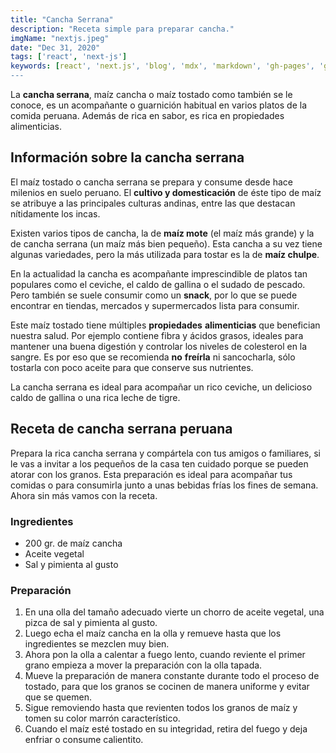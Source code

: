 ```yaml
---
title: "Cancha Serrana"
description: "Receta simple para preparar cancha."
imgName: "nextjs.jpeg"
date: "Dec 31, 2020"
tags: ['react', 'next-js']
keywords: [react', 'next.js', 'blog', 'mdx', 'markdown', 'gh-pages', 'github-pages']
---
```




La **cancha serrana**, maíz cancha o maíz tostado como también se le conoce, es un acompañante o guarnición habitual en varios platos de la comida peruana. Además de rica en sabor, es rica en propiedades alimenticias. 

## Información sobre la cancha serrana

El maíz tostado o cancha serrana se prepara y consume desde hace milenios en suelo peruano. El **cultivo y domesticación** de éste tipo de maíz se atribuye a las principales culturas andinas, entre las que destacan nítidamente los incas.

Existen varios tipos de cancha, la de **maíz mote** (el maíz más grande) y la de cancha serrana (un maíz más bien pequeño). Esta cancha a su vez tiene algunas variedades, pero la más utilizada para tostar es la de **maíz chulpe**.

En la actualidad la cancha es acompañante imprescindible de platos tan populares como el ceviche, el caldo de gallina o el sudado de pescado. Pero también se suele consumir como un **snack**, por lo que se puede encontrar en tiendas, mercados y supermercados lista para consumir.

Este maíz tostado tiene múltiples **propiedades** **alimenticias** que benefician nuestra salud. Por ejemplo contiene fibra y ácidos grasos, ideales para mantener una buena digestión y controlar los niveles de colesterol en la sangre. Es por eso que se recomienda **no** **freírla** ni sancocharla, sólo tostarla con poco aceite para que conserve sus nutrientes.

La cancha serrana es ideal para acompañar un rico ceviche, un delicioso caldo de gallina o una rica leche de tigre.


## Receta de cancha serrana peruana

Prepara la rica cancha serrana y compártela con tus amigos o familiares, si le vas a invitar a los pequeños de la casa ten cuidado porque se pueden atorar con los granos. Esta preparación es ideal para acompañar tus comidas o para consumirla junto a unas bebidas frías los fines de semana. Ahora sin más vamos con la receta.


### Ingredientes

-   200 gr. de maíz cancha
-   Aceite vegetal
-   Sal y pimienta al gusto

### Preparación

1.  En una olla del tamaño adecuado vierte un chorro de aceite vegetal, una pizca de sal y pimienta al gusto.
2.  Luego echa el maíz cancha en la olla y remueve hasta que los ingredientes se mezclen muy bien.
3.  Ahora pon la olla a calentar a fuego lento, cuando reviente el primer grano empieza a mover la preparación con la olla tapada.
4.  Mueve la preparación de manera constante durante todo el proceso de tostado, para que los granos se cocinen de manera uniforme y evitar que se quemen.
5.  Sigue removiendo hasta que revienten todos los granos de maíz y tomen su color marrón característico.
6.  Cuando el maíz esté tostado en su integridad, retira del fuego y deja enfriar o consume calientito.